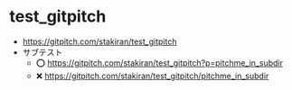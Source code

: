 # test_gitpitch
- https://gitpitch.com/stakiran/test_gitpitch
- サブテスト
  - :o: https://gitpitch.com/stakiran/test_gitpitch?p=pitchme_in_subdir
  - :x: https://gitpitch.com/stakiran/test_gitpitch/pitchme_in_subdir
